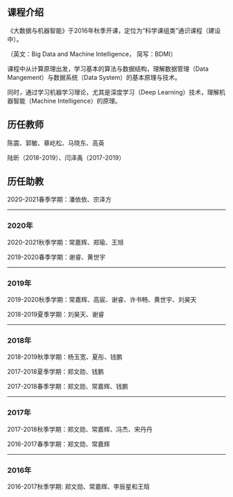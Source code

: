 ## 课程介绍

《大数据与机器智能》于2016年秋季开课，定位为“科学课组类”通识课程（建设中）。

（英文：Big Data and Machine Intelligence， 简写：BDMI）

课程中从计算原理出发，学习基本的算法与数据结构，理解数据管理（Data Mangement）与数据系统（Data System）的基本原理与技术。

同时，通过学习机器学习理论，尤其是深度学习（Deep Learning）技术，理解机器智能（Machine Intelligence）的原理。


## 历任教师

陈震、郭敏、章屹松、马晓东、高英 

陆昕（2018-2019）、闫泽禹（2017-2019）

## 历任助教

2020-2021春季学期：潘依依、宗泽方

----

### 2020年 

2020-2021秋季学期：常嘉辉、郑瑜、王旭

2019-2020春季学期：谢睿、黄世宇

----

### 2019年 

2019-2020秋季学期：常嘉辉、高宸、谢睿、许书畅、黄世宇、刘昊天

2018-2019夏季学期：刘昊天、谢睿

----

### 2018年 

2018-2019秋季学期：杨玉宽、夏彤、钱鹏

2017-2018夏季学期：郑文勋、钱鹏

2017-2018春季学期：郑文勋、常嘉辉、钱鹏

----

### 2017年 

2017-2018秋季学期：郑文勋、常嘉辉、冯杰、宋丹丹

2016-2017春季学期：郑文勋、常嘉辉

----

### 2016年 
2016-2017秋季学期: 郑文勋、常嘉辉、李辰星和王晗

